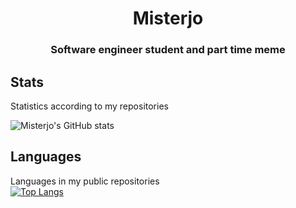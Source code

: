 <h1 align = "center"> Misterjo</h1>
<h3 align = "center">Software engineer student and part time meme</h3>

## Stats
Statistics according to my repositories

![Misterjo's GitHub stats](https://github-readme-stats.vercel.app/api?username=Misterjo&count_private=true&show_icons=true&theme=tokyonight)

## Languages
Languages in my public repositories</br>
[![Top Langs](https://github-readme-stats.vercel.app/api/top-langs/?username=Misterjo&&layout=compact&theme=tokyonight)](#)
